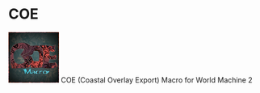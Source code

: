 # COE
![Alt text](https://github.com/Zodt/COE/blob/master/Images/Logo.JPG?raw=true "COE")
COE (Coastal Overlay Export) Macro for World Machine 2
